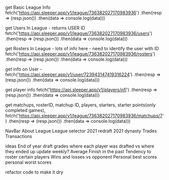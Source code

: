  get Basic League Info
    fetch('https://api.sleeper.app/v1/league/736382027170983936')
    .then(resp => (resp.json())
      .then(data => console.log(data)))

  get Users In League - returns USER ID
    fetch('https://api.sleeper.app/v1/league/736382027170983936/users')
    .then(resp => (resp.json())
      .then(data => console.log(data)))

  get Rosters In League - lots of info here - need to identify the user with ID
    fetch('https://api.sleeper.app/v1/league/736382027170983936/rosters')
    .then(resp => (resp.json())
      .then(data => console.log(data)))

  get info on User - 
    fetch('https://api.sleeper.app/v1/user/723943147419316224')
    .then(resp => (resp.json())
      .then(data => console.log(data)))

  get player info
    fetch('https://api.sleeper.app/v1/players/nfl')
    .then(resp => (resp.json())
      .then(data => console.log(data)))

  get matchups, rosterID, matchup ID, players, starters, starter points(only completed games), 
    fetch('https://api.sleeper.app/v1/league/736382027170983936/matchups/7')
    .then(resp => (resp.json())
      .then(data => console.log(data)))


NavBar 
  About League
  League selector
    2021 redraft
    2021 dynasty
  Trades
  Transactions
  

ideas
  End of year draft grades
    where each player was drafted vs where they ended up
    update weekly?
  Average Finish in the past
  Tendency to roster certain players
  Wins and losses vs opponent
  Personal best scores
  personal worst scores

refactor code to make it dry
  
